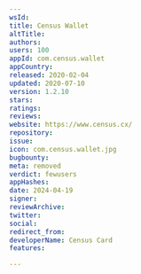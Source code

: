 ```yaml
---
wsId: 
title: Census Wallet
altTitle: 
authors: 
users: 100
appId: com.census.wallet
appCountry: 
released: 2020-02-04
updated: 2020-07-10
version: 1.2.10
stars: 
ratings: 
reviews: 
website: https://www.census.cx/
repository: 
issue: 
icon: com.census.wallet.jpg
bugbounty: 
meta: removed
verdict: fewusers
appHashes: 
date: 2024-04-19
signer: 
reviewArchive: 
twitter: 
social: 
redirect_from: 
developerName: Census Card
features: 

---
```


